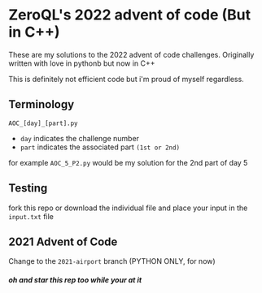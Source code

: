 # ZeroQL's 2022 advent of code (But in C++)

These are my solutions to the 2022 advent of code challenges. Originally written with love in pythonb but now in C++

This is definitely not efficient code but i'm proud of myself regardless.

## Terminology
```AOC_[day]_[part].py```
- ``day`` indicates the challenge number
- ``part`` indicates the associated part ``(1st or 2nd)``

for example ``AOC_5_P2.py`` would be my solution for the 2nd part of day 5

##  Testing

fork this repo or download the individual file and
place your input in the ``input.txt`` file

## 2021 Advent of Code

Change to the ``2021-airport`` branch (PYTHON ONLY, for now)

##### oh and star this rep too while your at it
